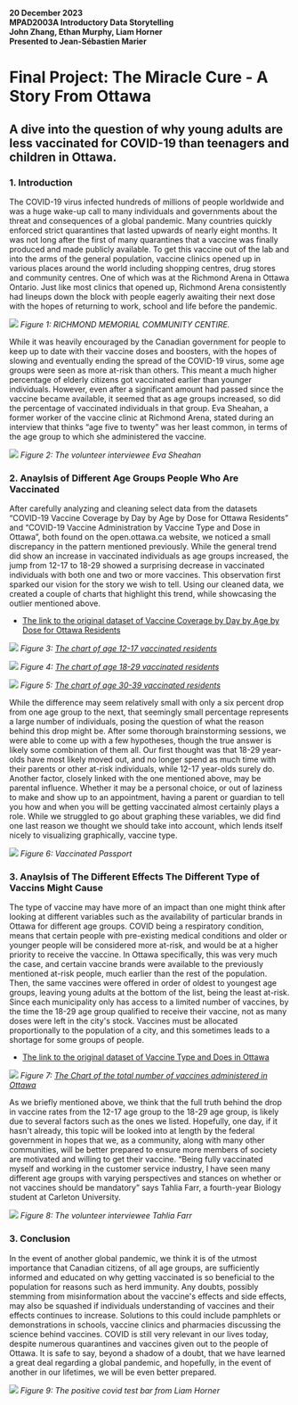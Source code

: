 **20 December 2023**<br>
**MPAD2003A Introductory Data Storytelling**<br>
**John Zhang, Ethan Murphy, Liam Horner**<br>
**Presented to Jean-Sébastien Marier**<br>

# Final Project: The Miracle Cure - A Story From Ottawa

## A dive into the question of why young adults are less vaccinated for COVID-19 than teenagers and children in Ottawa.

### 1. Introduction

The COVID-19 virus infected hundreds of millions of people worldwide and was a huge wake-up call to many individuals and governments about the threat and consequences of a global pandemic. Many countries quickly enforced strict quarantines that lasted upwards of nearly eight months. It was not long after the first of many quarantines that a vaccine was finally produced and made publicly available. To get this vaccine out of the lab and into the arms of the general population, vaccine clinics opened up in various places around the world including shopping centres, drug stores and community centres. One of which was at the Richmond Arena in Ottawa Ontario. Just like most clinics that opened up, Richmond Arena consistently had lineups down the block with people eagerly awaiting their next dose with the hopes of returning to work, school and life before the pandemic. 

![](Picture1.png)
*Figure 1: RICHMOND MEMORIAL COMMUNITY CENTIRE.*

While it was heavily encouraged by the Canadian government for people to keep up to date with their vaccine doses and boosters, with the hopes of slowing and eventually ending the spread of the COVID-19 virus, some age groups were seen as more at-risk than others. This meant a much higher percentage of elderly citizens got vaccinated earlier than younger individuals. However, even after a significant amount had passed since the vaccine became available, it seemed that as age groups increased, so did the percentage of vaccinated individuals in that group. Eva Sheahan, a former worker of the vaccine clinic at Richmond Arena, stated during an interview that thinks “age five to twenty” was her least common, in terms of the age group to which she administered the vaccine.

![](Picture2.png)
*Figure 2: The volunteer interviewee Eva Sheahan*

### 2. Anaylsis of Different Age Groups People Who Are Vaccinated

After carefully analyzing and cleaning select data from the datasets “COVID-19 Vaccine Coverage by Day by Age by Dose for Ottawa Residents” and “COVID-19 Vaccine Administration by Vaccine Type and Dose in Ottawa”, both found on the open.ottawa.ca website, we noticed a small discrepancy in the pattern mentioned previously. While the general trend did show an increase in vaccinated individuals as age groups increased, the jump from 12-17 to 18-29 showed a surprising decrease in vaccinated individuals with both one and two or more vaccines. This observation first sparked our vision for the story we wish to tell. Using our cleaned data, we created a couple of charts that highlight this trend, while showcasing the outlier mentioned above.

* [The link to the original dataset of Vaccine Coverage by Day by Age by Dose for Ottawa Residents](https://open.ottawa.ca/datasets/ottawa::covid-19-vaccine-coverage-by-day-by-age-by-dose-for-ottawa-residents/explore)

![](Picture3.png)
*Figure 3: [The chart of age 12-17 vaccinated residents](https://datawrapper.dwcdn.net/Wugf0/1/)*

![](Picture4.png)
*Figure 4: [The chart of age 18-29 vaccinated residents](https://datawrapper.dwcdn.net/wah0D/1/)*

![](Picture5.png)
*Figure 5: [The chart of age 30-39 vaccinated residents](https://datawrapper.dwcdn.net/O1Vc2/1/)*


While the difference may seem relatively small with only a six percent drop from one age group to the next, that seemingly small percentage represents a large number of individuals, posing the question of what the reason behind this drop might be. After some thorough brainstorming sessions, we were able to come up with a few hypotheses, though the true answer is likely some combination of them all. Our first thought was that 18-29 year-olds have most likely moved out, and no longer spend as much time with their parents or other at-risk individuals, while 12-17 year-olds surely do. Another factor, closely linked with the one mentioned above, may be parental influence. Whether it may be a personal choice, or out of laziness to make and show up to an appointment, having a parent or guardian to tell you how and when you will be getting vaccinated almost certainly plays a role. While we struggled to go about graphing these variables, we did find one last reason we thought we should take into account, which lends itself nicely to visualizing graphically, vaccine type.

![](Picture6.png)
*Figure 6: Vaccinated Passport*

### 3. Anaylsis of The Different Effects The  Different Type of Vaccins Might Cause

The type of vaccine may have more of an impact than one might think after looking at different variables such as the availability of particular brands in Ottawa for different age groups. COVID being a respiratory condition, means that certain people with pre-existing medical conditions and older or younger people will be considered more at-risk, and would be at a higher priority to receive the vaccine. In Ottawa specifically, this was very much the case, and certain vaccine brands were available to the previously mentioned at-risk people, much earlier than the rest of the population. Then, the same vaccines were offered in order of oldest to youngest age groups, leaving young adults at the bottom of the list, being the least at-risk. Since each municipality only has access to a limited number of vaccines, by the time the 18-29 age group qualified to receive their vaccine, not as many doses were left in the city's stock. Vaccines must be allocated proportionally to the population of a city, and this sometimes leads to a shortage for some groups of people.

* [The link to the original dataset of Vaccine Type and Does in Ottawa](https://open.ottawa.ca/datasets/ottawa::covid-19-vaccine-administration-by-vaccine-type-and-dose-in-ottawa/explore)

![](Picture7.png)
*Figure 7: [The Chart of the total number of vaccines administered in Ottawa](https://datawrapper.dwcdn.net/IYijQ/6/)*

As we briefly mentioned above, we think that the full truth behind the drop in vaccine rates from the 12-17 age group to the 18-29 age group, is likely due to several factors such as the ones we listed. Hopefully, one day, if it hasn't already, this topic will be looked into at length by the federal government in hopes that we, as a community, along with many other communities, will be better prepared to ensure more members of society are motivated and willing to get their vaccine. “Being fully vaccinated myself and working in the customer service industry, I have seen many different age groups with varying perspectives and stances on whether or not vaccines should be mandatory” says Tahlia Farr, a fourth-year Biology student at Carleton University.

![](Picture8.png)
*Figure 8: The volunteer interviewee Tahlia Farr*

### 3. Conclusion

In the event of another global pandemic, we think it is of the utmost importance that Canadian citizens, of all age groups, are sufficiently informed and educated on why getting vaccinated is so beneficial to the population for reasons such as herd immunity. Any doubts, possibly stemming from misinformation about the vaccine's effects and side effects, may also be squashed if individuals understanding of vaccines and their effects continues to increase. Solutions to this could include pamphlets or demonstrations in schools, vaccine clinics and pharmacies discussing the science behind vaccines. COVID is still very relevant in our lives today, despite numerous quarantines and vaccines given out to the people of Ottawa. It is safe to say, beyond a shadow of a doubt, that we have learned a great deal regarding a global pandemic, and hopefully, in the event of another in our lifetimes, we will be even better prepared.

![](Picture9.png)
*Figure 9: The positive covid test bar from Liam Horner*